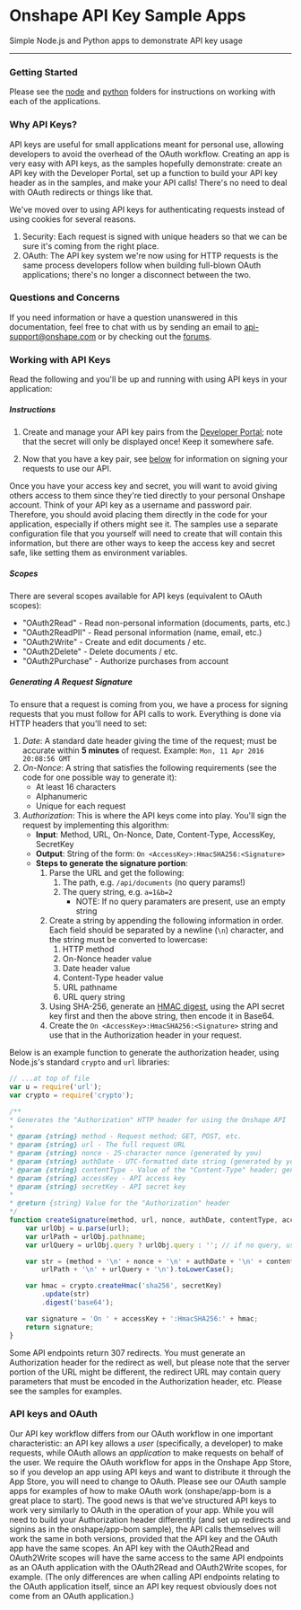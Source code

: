 # Onshape API Key Sample Apps

Simple Node.js and Python apps to demonstrate API key usage

---

### Getting Started

Please see the [node](https://github.com/onshape/apikey/tree/master/Node) and
[python](https://github.com/onshape/apikey/tree/master/python) folders for
instructions on working with each of the applications.

### Why API Keys?

API keys are useful for small applications meant for personal use, allowing developers to avoid the overhead of the OAuth workflow.  Creating an app is very easy with API keys, as the samples hopefully demonstrate: create an API key with the Developer Portal, set up a function to build your API key header as in the samples, and make your API calls!  There's no need to deal with OAuth redirects or things like that.

We've moved over to using API keys for authenticating requests instead of using
cookies for several reasons.

1. Security: Each request is signed with unique headers so that we can be sure it's
coming from the right place.
2. OAuth: The API key system we're now using for HTTP requests is the same process
developers follow when building full-blown OAuth applications; there's no longer a disconnect
between the two.

### Questions and Concerns

If you need information or have a question unanswered in this documentation,
feel free to chat with us by sending an email to
[api-support@onshape.com](mailto:api-support@onshape.com) or by checking out
the [forums](https://forum.onshape.com/).

### Working with API Keys

Read the following and you'll be up and running with using API keys in your
application:

##### Instructions

1. Create and manage your API key pairs from the [Developer Portal](https://dev-portal.dev.onshape.com);
note that the secret will only be displayed once! Keep it somewhere safe.

2. Now that you have a key pair, see [below](#generating-a-request-signature) for
information on signing your requests to use our API.

Once you have your access key and secret, you will want to avoid giving others access to them since they're tied directly to your personal Onshape account.  Think of your API key as a username and password pair.  Therefore, you should avoid placing them directly in the code for your application, especially if others might see it.  The samples use a separate configuration file that you yourself will need to create that will contain this information, but there are other ways to keep the access key and secret safe, like setting them as environment variables.

##### Scopes

There are several scopes available for API keys (equivalent to OAuth scopes):

* "OAuth2Read" - Read non-personal information (documents, parts, etc.)
* "OAuth2ReadPII" - Read personal information (name, email, etc.)
* "OAuth2Write" - Create and edit documents / etc.
* "OAuth2Delete" - Delete documents / etc.
* "OAuth2Purchase" - Authorize purchases from account

##### Generating A Request Signature

To ensure that a request is coming from you, we have a process for signing
requests that you must follow for API calls to work. Everything is done via HTTP
headers that you'll need to set:

1. *Date*: A standard date header giving the time of the request; must be
accurate within **5 minutes** of request. Example: `Mon, 11 Apr 2016 20:08:56 GMT`
2. *On-Nonce*: A string that satisfies the following requirements (see the code for one possible way to generate it):
    * At least 16 characters
    * Alphanumeric
    * Unique for each request
3. *Authorization*: This is where the API keys come into play. You'll sign the request by implementing this algorithm:
    * **Input**: Method, URL, On-Nonce, Date, Content-Type, AccessKey, SecretKey
    * **Output**: String of the form: `On <AccessKey>:HmacSHA256:<Signature>`
    * **Steps to generate the signature portion**:
        1. Parse the URL and get the following:
            1. The path, e.g. `/api/documents` (no query params!)
            2. The query string, e.g. `a=1&b=2`
                * NOTE: If no query paramaters are present, use an empty string
        2. Create a string by appending the following information in order. Each
        field should be separated by a newline (`\n`) character, and the string
        must be converted to lowercase:
            1. HTTP method
            2. On-Nonce header value
            3. Date header value
            4. Content-Type header value
            5. URL pathname
            6. URL query string
        3. Using SHA-256, generate an [HMAC digest](https://en.wikipedia.org/wiki/Hash-based_message_authentication_code),
        using the API secret key first and then the above string, then encode it in Base64.
        4. Create the `On <AccessKey>:HmacSHA256:<Signature>` string and use that in the Authorization header in your request.

Below is an example function to generate the authorization header, using
Node.js's standard `crypto` and `url` libraries:

```js
// ...at top of file
var u = require('url');
var crypto = require('crypto');

/**
* Generates the "Authorization" HTTP header for using the Onshape API
*
* @param {string} method - Request method; GET, POST, etc.
* @param {string} url - The full request URL
* @param {string} nonce - 25-character nonce (generated by you)
* @param {string} authDate - UTC-formatted date string (generated by you)
* @param {string} contentType - Value of the "Content-Type" header; generally "application/json"
* @param {string} accessKey - API access key
* @param {string} secretKey - API secret key
*
* @return {string} Value for the "Authorization" header
*/
function createSignature(method, url, nonce, authDate, contentType, accessKey, secretKey) {
    var urlObj = u.parse(url);
    var urlPath = urlObj.pathname;
    var urlQuery = urlObj.query ? urlObj.query : ''; // if no query, use empty string

    var str = (method + '\n' + nonce + '\n' + authDate + '\n' + contentType + '\n' +
        urlPath + '\n' + urlQuery + '\n').toLowerCase();

    var hmac = crypto.createHmac('sha256', secretKey)
        .update(str)
        .digest('base64');

    var signature = 'On ' + accessKey + ':HmacSHA256:' + hmac;
    return signature;
}
```

Some API endpoints return 307 redirects.  You must generate an Authorization header for the redirect as well, but please note that the server portion of the URL might be different, the redirect URL may contain query parameters that must be encoded in the Authorization header, etc.  Please see the samples for examples.

### API keys and OAuth

Our API key workflow differs from our OAuth workflow in one important characteristic: an API key allows a *user* (specifically, a developer) to make requests, while OAuth allows an *application* to make requests on behalf of the user.  We require the OAuth workflow for apps in the Onshape App Store, so if you develop an app using API keys and want to distribute it through the App Store, you will need to change to OAuth.  Please see our OAuth sample apps for examples of how to make OAuth work (onshape/app-bom is a great place to start).  The good news is that we've structured API keys to work very similarly to OAuth in the operation of your app.  While you will need to build your Authorization header differently (and set up redirects and signins as in the onshape/app-bom sample), the API calls themselves will work the same in both versions, provided that the API key and the OAuth app have the same scopes.  An API key with the OAuth2Read and OAuth2Write scopes will have the same access to the same API endpoints as an OAuth application with the OAuth2Read and OAuth2Write scopes, for example.  (The only differences are when calling API endpoints relating to the OAuth application itself, since an API key request obviously does not come from an OAuth application.)
